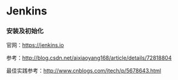 # Jenkins

### 安装及初始化

官网：<https://jenkins.io>

参考：<http://blog.csdn.net/aixiaoyang168/article/details/72818804>

最佳实践参考：<http://www.cnblogs.com/itech/p/5678643.html>

